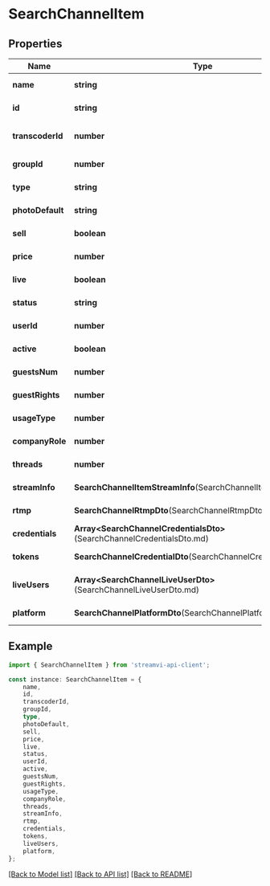 # SearchChannelItem


## Properties

Name | Type | Description | Notes
------------ | ------------- | ------------- | -------------
**name** | **string** | name | [default to undefined]
**id** | **string** | name | [default to undefined]
**transcoderId** | **number** | Transcoder id | [optional] [default to undefined]
**groupId** | **number** | group_id | [default to undefined]
**type** | **string** | type | [default to undefined]
**photoDefault** | **string** | photo_default | [default to undefined]
**sell** | **boolean** | sell | [default to undefined]
**price** | **number** | price | [default to undefined]
**live** | **boolean** | live | [default to undefined]
**status** | **string** | status | [default to undefined]
**userId** | **number** | user_id | [default to undefined]
**active** | **boolean** | active | [default to undefined]
**guestsNum** | **number** | guestsNum | [default to undefined]
**guestRights** | **number** | guestRights | [default to undefined]
**usageType** | **number** | usageType | [default to undefined]
**companyRole** | **number** | companyRole | [default to undefined]
**threads** | **number** | threads | [default to undefined]
**streamInfo** | **SearchChannelItemStreamInfo**(SearchChannelItemStreamInfo.md) |  | [default to undefined]
**rtmp** | **SearchChannelRtmpDto**(SearchChannelRtmpDto.md) | rtmp | [default to undefined]
**credentials** | **Array&lt;SearchChannelCredentialsDto&gt;**(SearchChannelCredentialsDto.md) | credentials | [default to undefined]
**tokens** | **SearchChannelCredentialDto**(SearchChannelCredentialDto.md) | Tokens | [default to undefined]
**liveUsers** | **Array&lt;SearchChannelLiveUserDto&gt;**(SearchChannelLiveUserDto.md) | live_users | [optional] [default to undefined]
**platform** | **SearchChannelPlatformDto**(SearchChannelPlatformDto.md) | Platform | [default to undefined]

## Example

```typescript
import { SearchChannelItem } from 'streamvi-api-client';

const instance: SearchChannelItem = {
    name,
    id,
    transcoderId,
    groupId,
    type,
    photoDefault,
    sell,
    price,
    live,
    status,
    userId,
    active,
    guestsNum,
    guestRights,
    usageType,
    companyRole,
    threads,
    streamInfo,
    rtmp,
    credentials,
    tokens,
    liveUsers,
    platform,
};
```

[[Back to Model list]](../README.md#documentation-for-models) [[Back to API list]](../README.md#documentation-for-api-endpoints) [[Back to README]](../README.md)

